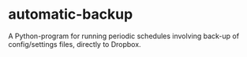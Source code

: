 # automatic-backup

A Python-program for running periodic schedules involving back-up of config/settings files, directly to Dropbox.
